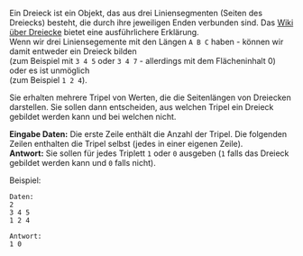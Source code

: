 <!-- #Triangles -->
Ein Dreieck ist ein Objekt, das aus drei Liniensegmenten (Seiten des Dreiecks) besteht, die durch ihre jeweiligen Enden verbunden sind.
Das [Wiki über Dreiecke][wiki] bietet eine ausführlichere Erklärung.  
Wenn wir drei Liniensegemente mit den Längen `A B C` haben - können wir damit entweder ein Dreieck bilden  
(zum Beispiel mit `3 4 5` oder `3 4 7` - allerdings mit dem Flächeninhalt 0) oder es ist unmöglich  
(zum Beispiel `1 2 4`).

[wiki]: https://de.wikipedia.org/wiki/Dreieck

Sie erhalten mehrere Tripel von Werten, die die Seitenlängen von Dreiecken darstellen.
Sie sollen dann entscheiden, aus welchen Tripel ein Dreieck gebildet werden kann und bei welchen nicht.

**Eingabe Daten:** Die erste Zeile enthält die Anzahl der Tripel.
Die folgenden Zeilen enthalten die Tripel selbst (jedes in einer eigenen Zeile).  
**Antwort:** Sie sollen für jedes Triplett `1` oder `0` ausgeben (`1` falls das Dreieck gebildet
werden kann und `0` falls nicht).

Beispiel:

    Daten:
    2
    3 4 5
    1 2 4
    
    Antwort:
    1 0
